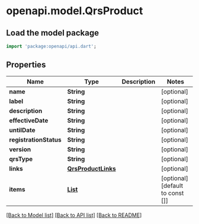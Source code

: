 # openapi.model.QrsProduct

## Load the model package
```dart
import 'package:openapi/api.dart';
```

## Properties
Name | Type | Description | Notes
------------ | ------------- | ------------- | -------------
**name** | **String** |  | [optional] 
**label** | **String** |  | [optional] 
**description** | **String** |  | [optional] 
**effectiveDate** | **String** |  | [optional] 
**untilDate** | **String** |  | [optional] 
**registrationStatus** | **String** |  | [optional] 
**version** | **String** |  | [optional] 
**qrsType** | **String** |  | [optional] 
**links** | [**QrsProductLinks**](QrsProductLinks.md) |  | [optional] 
**items** | [**List<QrsItem>**](QrsItem.md) |  | [optional] [default to const []]

[[Back to Model list]](../README.md#documentation-for-models) [[Back to API list]](../README.md#documentation-for-api-endpoints) [[Back to README]](../README.md)


